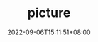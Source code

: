 ---
title: "picture"
date: 2022-09-06T15:11:51+08:00
draft: false
# description
description: "This is meta description"
---